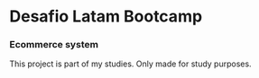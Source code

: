 # Desafio Latam Bootcamp

### Ecommerce system

This project is part of my studies. Only made for study purposes.
